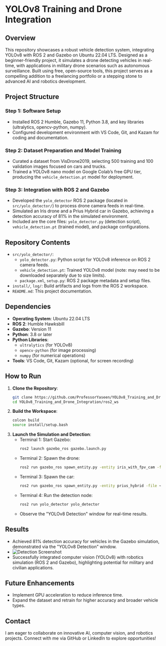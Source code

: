 # YOLOv8 Training and Drone Integration

## Overview
This repository showcases a robust vehicle detection system, integrating YOLOv8 with ROS 2 and Gazebo on Ubuntu 22.04 LTS. Designed as a beginner-friendly project, it simulates a drone detecting vehicles in real-time, with applications in military drone scenarios such as autonomous surveillance. Built using free, open-source tools, this project serves as a compelling addition to a freelancing portfolio or a stepping stone to advanced AI and robotics development.

## Project Structure
### Step 1: Software Setup
- Installed ROS 2 Humble, Gazebo 11, Python 3.8, and key libraries (ultralytics, opencv-python, numpy).
- Configured development environment with VS Code, Git, and Kazam for coding and documentation.

### Step 2: Dataset Preparation and Model Training
- Curated a dataset from VisDrone2019, selecting 500 training and 100 validation images focused on cars and trucks.
- Trained a YOLOv8 nano model on Google Colab’s free GPU tier, producing the `vehicle_detection.pt` model for deployment.

### Step 3: Integration with ROS 2 and Gazebo
- Developed the `yolo_detector` ROS 2 package (located in `src/yolo_detector/`) to process drone camera feeds in real-time.
- Simulated an Iris drone and a Prius Hybrid car in Gazebo, achieving a detection accuracy of 81% in the simulated environment.
- Included are the core files: `yolo_detector.py` (detection script), `vehicle_detection.pt` (trained model), and package configurations.

## Repository Contents
- `src/yolo_detector/`:
  - `yolo_detector.py`: Python script for YOLOv8 inference on ROS 2 camera feeds.
  - `vehicle_detection.pt`: Trained YOLOv8 model (note: may need to be downloaded separately due to size limits).
  - `package.xml`, `setup.py`: ROS 2 package metadata and setup files.
- `install/`, `log/`: Build artifacts and logs from the ROS 2 workspace.
- `README.md`: This project documentation.

## Dependencies
- **Operating System**: Ubuntu 22.04 LTS
- **ROS 2**: Humble Hawksbill
- **Gazebo**: Version 11
- **Python**: 3.8 or later
- **Python Libraries**:
  - `ultralytics` (for YOLOv8)
  - `opencv-python` (for image processing)
  - `numpy` (for numerical operations)
- **Tools**: VS Code, Git, Kazam (optional, for screen recording)


## How to Run
1. **Clone the Repository**:
   ```bash
   git clone https://github.com/ProfessorYaseen/YOLOv8_Training_and_Drone_Integration.git
   cd YOLOv8_Training_and_Drone_Integration/ros2_ws

2. **Build the Workspace**:
   ```bash
   colcon build
   source install/setup.bash

3. **Launch the Simulation and Detection**:
   - Terminal 1: Start Gazebo:
     ```bash
     ros2 launch gazebo_ros gazebo.launch.py

   - Terminal 2: Spawn the drone:
     ```bash
     ros2 run gazebo_ros spawn_entity.py -entity iris_with_fpv_cam -file /home/muhammad/PX4-Autopilot/Tools/simulation/gazebo-classic/sitl_gazebo-classic/models/iris_fpv_cam/iris_fpv_cam.sdf -x 0 -y 0 -z 1

   - Terminal 3: Spawn the car:
     ```bash
     ros2 run gazebo_ros spawn_entity.py -entity prius_hybrid -file ~/.gazebo/models/prius_hybrid/model.sdf -x 1 -y 0 -z 0

   - Terminal 4: Run the detection node:
     ```bash
     ros2 run yolo_detector yolo_detector

   - Observe the "YOLOv8 Detection" window for real-time results.

## Results
- Achieved 81% detection accuracy for vehicles in the Gazebo simulation, demonstrated via the "YOLOv8 Detection" window.
- ![Detection Screenshot](detection_screenshot.png)
- Successfully integrated computer vision (YOLOv8) with robotics simulation (ROS 2 and Gazebo), highlighting potential for military and civilian applications.

## Future Enhancements
- Implement GPU acceleration to reduce inference time.
- Expand the dataset and retrain for higher accuracy and broader vehicle types.

## Contact
I am eager to collaborate on innovative AI, computer vision, and robotics projects. Connect with me via GitHub or LinkedIn to explore opportunities!
 



